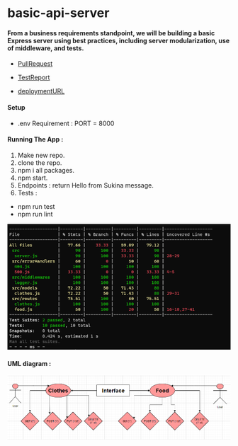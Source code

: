 # basic-api-server


#### From a business requirements standpoint, we will be building a basic Express server using best practices, including server modularization, use of middleware, and tests.

* [PullRequest](https://github.com/Sukina12/basic-api-server/pull/1)

* [TestReport](https://github.com/Sukina12/basic-api-server/actions)

* [deploymentURL](https://sukina-basic-api-server.herokuapp.com/)

#### Setup

* .env Requirement : PORT = 8000

#### Running The App :
1. Make new repo.
2. clone the repo.
3. npm i all packages.
4. npm start.
5. Endpoints : return Hello from Sukina message.
6. Tests : 
  * npm run test
  * npm run lint

![test](test-class3.PNG)

#### UML diagram :

![UML](UML-class3.PNG)
